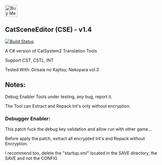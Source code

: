 <a href='https://ko-fi.com/Z8Z231I4Z' target='_blank'><img height='40' style='border:0px;height:40px;' src='https://cdn.ko-fi.com/cdn/kofi1.png?v=2' border='0' alt='Buy Me a Coffee at ko-fi.com' /></a>

## CatSceneEditor (CSE) - v1.4
[![Build Status](https://travis-ci.org/ForumHulp/pageaddon.svg?branch=master)](http://vnx.uvnworks.com)


A C# version of CatSystem2 Translation Tools

Support CST, CSTL, INT

Tested With: Grisaia no Kajitsu; Nekopara vol.3

## Notes:
Debug Enabler Tools under testing, any bug, report it.

The Tool can Extract and Repack Int's only without encryption.


### Debugger Enabler:
This patch fuck the debug key validation and allow run with other game...

Before apply the patch, extract all encrypted Int's and Repack without Encryption.

I recommend too, delete the "startup.xml" located in the SAVE directory, the SAVE and not the CONFIG
